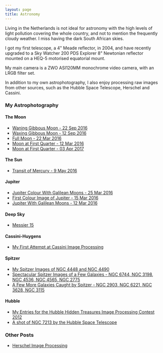 ```yaml
---
layout: page
title: Astronomy
---
```


Living in the Netherlands is not ideal for astronomy with the high levels of light pollution covering the whole country, and not to mention the frequently cloudy weather. I miss having the dark South African skies. 

I got my first telescope, a 4" Meade reflector, in 2004, and have recently upgraded to a Sky Watcher 200 PDS Explorer 8" Newtonian reflector mounted on a HEQ-5 motorised equatorial mount.

My main camera is a ZWO ASI120MM monochrome video camera, with an LRGB filter set. 

In addition to my own astrophotography, I also enjoy processing raw images from other sources, such as the Hubble Space Telescope, Herschel and Cassini.

### My Astrophotography

#### The Moon
* [Waning Gibbous Moon - 22 Sep 2016](/astronomy/2016/09/22/moon-22-sep-2016.html)
* [Waxing Gibbous Moon - 12 Sep 2016](/astronomy/2016/09/12/moon-12-sep-2016.html)
* [Full Moon - 22 Mar 2016](/astronomy/2016/03/23/moon-22-mar-2016.html)
* [Moon at First Quarter - 12 Mar 2016](/astronomy/2016/03/18/moon-12-mar-2016.html)
* [Moon at First Quarter - 03 Apr 2017](/astronomy/2017/04/04/moon-04-apr-2017.html)

#### The Sun
* [Transit of Mercury - 9 May 2016](/astronomy/2016/05/09/mercury-transit-09-may-2016.html)

#### Jupiter
* [Jupiter Colour With Galilean Moons - 25 Mar 2016](/astronomy/2016/03/27/jupiter-25-mar-2016.html)
* [First Colour Image of Jupiter - 15 Mar 2016](/astronomy/2016/03/17/jupiter-15-mar-2016.html)
* [Jupiter With Galilean Moons - 12 Mar 2016](/astronomy/2016/03/13/jupiter-12-mar-2016.html)

#### Deep Sky
* [Messier 15](/astronomy/2016/09/24/messier-15.html)

#### Cassini-Huygens
* [My First Attempt at Cassini Image Processing](/astronomy/2017/03/01/my-first-attempt-at-cassini-image-processing.html)

#### Spitzer
* [My Spitzer Images of NGC 4448 and NGC 4490](/astronomy/2017/03/12/my-spitzer-images-of-ngc4448-and-ngc4490.html)
* [Spectacular Spitzer Images of a Few Galaxies - NGC 6744, NGC 3198, NGC 4536, NGC 4565, NGC 2775](/astronomy/2017/04/15/spectacular-spitzer-images-of-a-few-galaxies.html)
* [A Few More Galaxies Caught by Spitzer - NGC 2903, NGC 6221, NGC 3628, NGC 3115](/astronomy/2017/04/18/a-few-more-galaxies-caught-by-spitzer.html)

#### Hubble
* [My Entries for the Hubble Hidden Treasures Image Processing Contest 2012](/astronomy/2012/06/10/my-entries-for-the-hubble-hidden-treasures-image-processing-contest.html)
* [A shot of NGC 7213 by the Hubble Space Telescope](/astronomy/2017/05/24/a-shot-of-ngc7213-by-the-hubble-space-telescope.html)

### Other Posts
* [Herschel Image Processing](/astronomy/2012/07/03/herschel-image-processing.html)